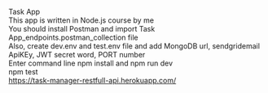 Task App <br />
This app is written in Node.js course by me <br />
You should install Postman and import Task App_endpoints.postman_collection file <br />
Also, create dev.env and test.env file and add MongoDB url, sendgridemail ApiKEy, JWT secret word, PORT number<br />
Enter command line npm install and npm run dev <br />
npm test <br />
https://task-manager-restfull-api.herokuapp.com/